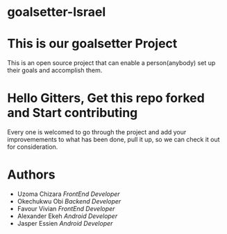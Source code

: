 # goalsetter-Israel

# This is our goalsetter Project

This is an open source project that can enable a person(anybody) set up their goals and accomplish them.



# Hello Gitters, Get this repo forked and Start contributing

Every one is welcomed to go through the project and add your improvemements to what has been done, pull it up,
so we can check it out for consideration.



# Authors

- Uzoma Chizara   _FrontEnd Developer_
- Okechukwu Obi   _Backend Developer_
- Favour Vivian   _FrontEnd Developer_
- Alexander Ekeh  _Android Developer_
- Jasper Essien   _Android Developer_
